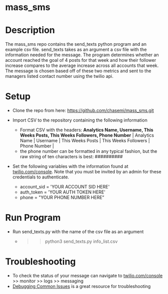# mass_sms

# Description

The mass_sms repo contains the send_texts python program and an example csv file. send_texts takes as an argument a csv file with the information needed for the message. The program determines whether an account reached the goal of 4 posts for that week and how their follower increase compares to the average increase across all accounts that week. The message is chosen based off of these two metrics and sent to the managers listed contact number using the twilio api. 

# Setup

- Clone the repo from here: https://github.com/chasemi/mass_sms.git
  
- Import CSV to the repository containing the following information
    - Format CSV with the headers: **Analytics Name, Username, This Weeks Posts, This Weeks Followers, Phone Number**
    | Analytics Name | Username | This Weeks Posts | This Weeks Followers | Phone Number |
    - the phone number can be formatted in any typical fashion, but the raw string of ten characters is best: ##########
      
- Set the following variables with the information found at [twilio.com/console](http://twilio.com/console). Note that you must be invited by an admin for these credentials to authenticate.
    - account_sid = 'YOUR ACCOUNT SID HERE'
    - auth_token = 'YOUR AUTH TOKEN HERE'
    - phone = "YOUR PHONE NUMBER HERE”

# Run Program

- Run send_texts.py with the name of the csv file as an argument
    - >> python3 send_texts.py info_list.csv

# Troubleshooting

- To check the status of your message can navigate to [twilio.com/console](http://twilio.com/console) >> monitor >> logs >> messaging
- [Debugging Common Issues](https://www.twilio.com/docs/sms/troubleshooting/debugging-common-issues) is a great resource for troubleshooting
